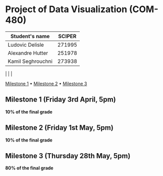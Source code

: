 # Project of Data Visualization (COM-480)

| Student's name | SCIPER |
| -------------- | ------ |
| Ludovic Delisle| 271995 |
| Alexandre Hutter| 251978 |
| Kamil Seghrouchni| 273938|

| | |

[Milestone 1](#milestone-1-friday-3rd-april-5pm) • [Milestone 2](#milestone-2-friday-1st-may-5pm) • [Milestone 3](#milestone-3-thursday-28th-may-5pm)

## Milestone 1 (Friday 3rd April, 5pm)

**10% of the final grade**


## Milestone 2 (Friday 1st May, 5pm)

**10% of the final grade**




## Milestone 3 (Thursday 28th May, 5pm)

**80% of the final grade**

